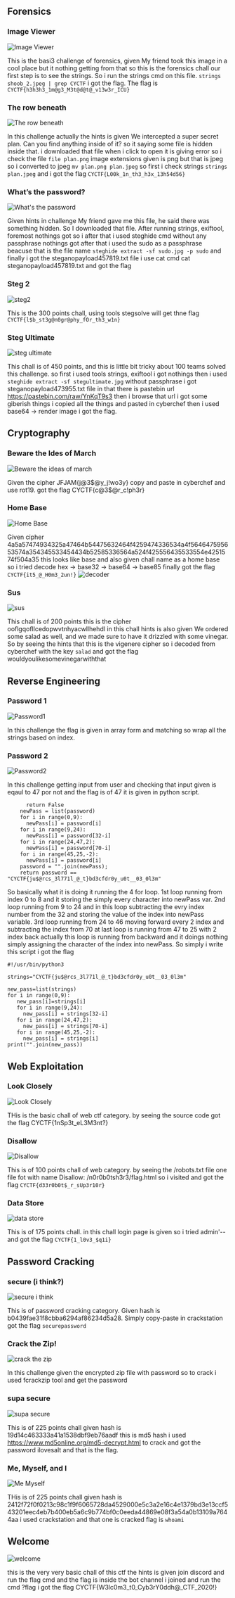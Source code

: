 ## Forensics

### Image Viewer

![Image Viewer](images/Image_Viewer.png)

This is the basi3 challenge of forensics, given My friend took this image in a cool place but it nothing getting from that so this is the forensics chall our first step is to see the strings. So i run the strings cmd on this file. ```strings shoob_2.jpeg | grep CYCTF``` i got the flag. The  flag is `CYCTF{h3h3h3_1m@g3_M3t@d@t@_v13w3r_ICU}`

### The row beneath

![The row beneath](images/The_row_beneath.png)

In this challenge actually the hints is given We intercepted a super secret plan. Can you find anything inside of it? so it saying some file is hidden inside that. i downloaded that file when i click to open it is giving error so i check the file `file plan.png`  image extensions given is png but that is jpeg so i converted to jpeg `mv plan.png plan.jpeg` so first i check strings `strings plan.jpeg` and i got the flag `CYCTF{L00k_1n_th3_h3x_13h54d56}` 

### What’s the password?

![What's the password](images/What_the_password.png)

Given hints in challenge My friend gave me this file, he said there was something hidden. So I downloaded that file. After running strings, exiftool, foremost nothings got so i after that i used steghide cmd without any passphrase nothings got after that i used the sudo as a passphrase beacuse that is the file name `steghide extract -sf sudo.jpg -p sudo` and finally i got the steganopayload457819.txt file i use cat cmd cat steganopayload457819.txt  and got the flag

### Steg 2 

![steg2](images/'Steg2.png')

This is the 300 points chall, using tools stegsolve will get thne flag `CYCTF{l$b_st3g@n0gr@phy_fOr_th3_w1n}`

### Steg Ultimate 

![steg ultimate](images/steg_ultimate.png)

This chall is of 450 points, and this is little bit tricky about 100 teams solved this challenge. so first i used tools strings, exiftool i got nothings then i used `steghide extract -sf stegultimate.jpg` without passphrase i got steganopayload473955.txt file in that there is pastebin url https://pastebin.com/raw/YnKqT9s3 then i browse that url i got some giberish things i copied all the things and pasted in cyberchef then i used base64 -> render image i got the flag.
## Cryptography

### Beware the Ides of March

![Beware the ideas of march](images/Beware_the_Ides_of_March.png)

Given the cipher JFJAM{j@3$@y_j!wo3y} copy and paste in cyberchef and use rot19. got the flag CYCTF{c@3$@r_c!ph3r}

### Home Base

![Home Base](images/Home_Base.png)

Given cipher 4a5a57474934325a47464b54475632464f4259474336534a4f564647595653574a354345533454434b52585336564a524f425556435533554e4251574f504a35 this looks like base and also given chall name as a home base so i tried decode hex -> base32 -> base64 -> base85 finally got the flag `CYCTF{it5_@_H0m3_2un!}` 
![decoder](images/home_base.png)

### Sus

![sus](images/Sus.png)

This chall is of 200 points this is the cipher ooflgqofllcedopwvtnhyacwllhehdl in this chall hints is also given We ordered some salad as well, and we made sure to have it drizzled with some vinegar. So by seeing the hints that this is the vigenere cipher so i decoded from cyberchef with the key `salad` and got the flag wouldyoulikesomevinegarwiththat


## Reverse Engineering

###  Password 1 

![Password1](images/Password1.png)

In this challenge the flag is given in array form and matching so wrap all the strings based on index. 

### Password 2 

![Password2](images/Password2.png)

In this challenge getting input from user and checking that input given is eqaul to 47 por not and the flag is of 47 it is given in python script.
```if(len(password) != 47):
      return False
    newPass = list(password)
    for i in range(0,9):
      newPass[i] = password[i]
    for i in range(9,24):
      newPass[i] = password[32-i]
    for i in range(24,47,2):
      newPass[i] = password[70-i]
    for i in range(45,25,-2):
      newPass[i] = password[i]
    password = "".join(newPass);
    return password == "CYCTF{ju$@rcs_3l771l_@_t}bd3cfdr0y_u0t__03_0l3m"
```
 So basically what it is doing it running the 4 for loop. 1st loop running from index 0 to 8 and it storing the simply every character into newPass var. 2nd loop running from 9 to 24 and in this loop subtracting the evry index number from the 32 and storing the value of the index into newPass variable. 3rd loop running from 24 to 46 moving forward every 2 index and subtracting the index from 70 at last loop is running from 47 to 25 with 2 index back actually this loop is running from backward and it doings nothing simply assigning the character of the index into newPass. So simply i write this script i got the flag
 ```
 #!/usr/bin/python3

 strings="CYCTF{ju$@rcs_3l771l_@_t}bd3cfdr0y_u0t__03_0l3m"

 new_pass=list(strings)
 for i in range(0,9):
 	new_pass[i]=strings[i]
 	for i in range(9,24):
 	  new_pass[i] = strings[32-i]
 	for i in range(24,47,2):
 	  new_pass[i] = strings[70-i]
 	for i in range(45,25,-2):
 	  new_pass[i] = strings[i]	
 print("".join(new_pass)) 
 ```

## Web Exploitation

### Look Closely

![Look Closely](images/Look_Closely.png)

THis is the basic chall of web ctf category. by seeing the source code got the flag CYCTF{1nSp3t_eL3M3nt?}

### Disallow

![Disallow](images/Disallow.png)

This is of 100 points chall of web category. by seeing the /robots.txt file one file fot with name Disallow: /n0r0b0tsh3r3/flag.html so i visited and got the flag `CYCTF{d33r0b0t$_r_sUp3r10r}`

### Data Store 

![data store](images/Data_Store.png)

This is of 175 points chall. in this chall login page is given so i tried admin'-- and got the flag `CYCTF{1_l0v3_$q1i}`


## Password Cracking

### secure (i think?)

![secure i think](images/secure_i_think.png)

This is of password cracking category. Given hash is b0439fae31f8cbba6294af86234d5a28. Simply copy-paste in crackstation got the flag `securepassword`

### Crack the Zip! 

![crack the zip](images/Crack_the_Zip_.png)

In this challenge given the encrypted zip file with password so to crack i used fcrackzip tool and get the password 


### supa secure 

![supa secure](images/supa_secure.png)

This is of 225 points chall given hash is 19d14c463333a41a1538dbf9eb76aadf this is md5 hash i used https://www.md5online.org/md5-decrypt.html to crack and got the password ilovesalt and that is the flag.

### Me, Myself, and I 

![Me Myself](images/Me_Myself_and_I.png)

THis is of 225 points chall given hash is 2412f72f0f0213c98c1f9f6065728da4529000e5c3a2e16c4e1379bd3e13ccf543201eec4eb7b400eb5a6c9b774bf0c0eeda44869e08f3a54a0b13109a7644aa i used crackstation and that one is cracked flag is `whoami`

## Welcome

![welcome](images/Welcome.png)

this is the very very basic chall of this ctf the hints is given join discord and run the flag cmd and the flag is inside the bot channel i joined and run the cmd ?flag i got the flag CYCTF{W3lc0m3_t0_Cyb3rY0ddh@_CTF_2020!}
